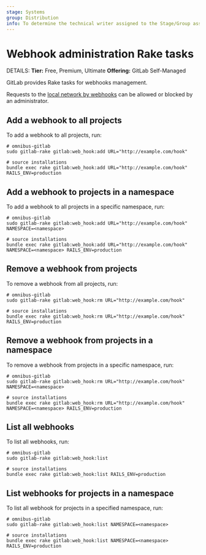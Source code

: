 ```yaml
---
stage: Systems
group: Distribution
info: To determine the technical writer assigned to the Stage/Group associated with this page, see https://handbook.gitlab.com/handbook/product/ux/technical-writing/#assignments
---
```


# Webhook administration Rake tasks

DETAILS:
**Tier:** Free, Premium, Ultimate
**Offering:** GitLab Self-Managed

GitLab provides Rake tasks for webhooks management.

Requests to the [local network by webhooks](../security/webhooks.md) can be allowed or blocked by an
administrator.

## Add a webhook to all projects

To add a webhook to all projects, run:

```shell
# omnibus-gitlab
sudo gitlab-rake gitlab:web_hook:add URL="http://example.com/hook"

# source installations
bundle exec rake gitlab:web_hook:add URL="http://example.com/hook" RAILS_ENV=production
```

## Add a webhook to projects in a namespace

To add a webhook to all projects in a specific namespace, run:

```shell
# omnibus-gitlab
sudo gitlab-rake gitlab:web_hook:add URL="http://example.com/hook" NAMESPACE=<namespace>

# source installations
bundle exec rake gitlab:web_hook:add URL="http://example.com/hook" NAMESPACE=<namespace> RAILS_ENV=production
```

## Remove a webhook from projects

To remove a webhook from all projects, run:

```shell
# omnibus-gitlab
sudo gitlab-rake gitlab:web_hook:rm URL="http://example.com/hook"

# source installations
bundle exec rake gitlab:web_hook:rm URL="http://example.com/hook" RAILS_ENV=production
```

## Remove a webhook from projects in a namespace

To remove a webhook from projects in a specific namespace, run:

```shell
# omnibus-gitlab
sudo gitlab-rake gitlab:web_hook:rm URL="http://example.com/hook" NAMESPACE=<namespace>

# source installations
bundle exec rake gitlab:web_hook:rm URL="http://example.com/hook" NAMESPACE=<namespace> RAILS_ENV=production
```

## List all webhooks

To list all webhooks, run:

```shell
# omnibus-gitlab
sudo gitlab-rake gitlab:web_hook:list

# source installations
bundle exec rake gitlab:web_hook:list RAILS_ENV=production
```

## List webhooks for projects in a namespace

To list all webhook for projects in a specified namespace, run:

```shell
# omnibus-gitlab
sudo gitlab-rake gitlab:web_hook:list NAMESPACE=<namespace>

# source installations
bundle exec rake gitlab:web_hook:list NAMESPACE=<namespace> RAILS_ENV=production
```
